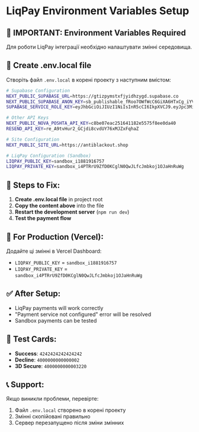 # LiqPay Environment Variables Setup

## 🚨 IMPORTANT: Environment Variables Required

Для роботи LiqPay інтеграції необхідно налаштувати змінні середовища.

## 📝 Create .env.local file

Створіть файл `.env.local` в корені проекту з наступним вмістом:

```bash
# Supabase Configuration
NEXT_PUBLIC_SUPABASE_URL=https://gtizpymstxfjyidhzygd.supabase.co
NEXT_PUBLIC_SUPABASE_ANON_KEY=sb_publishable_fRoo7OWfWcC6GiXA6HTxCg_iYVNHuEX
SUPABASE_SERVICE_ROLE_KEY=eyJhbGciOiJIUzI1NiIsInR5cCI6IkpXVCJ9.eyJpc3MiOiJzdXBhYmFzZSIsInJlZiI6Imd0aXpweW1zdHhmanlpZGh6eWdkIiwicm9sZSI6InNlcnZpY2Vfcm9sZSIsImlhdCI6MTc1NzA5MzU5NCwiZXhwIjoyMDcyNjY5NTk0fQ.Jib_mVTHCt3PYnBrl63_V89aEsK20akEIcJFDr7GopE

# Other API Keys
NEXT_PUBLIC_NOVA_POSHTA_API_KEY=c8be07eac251641182e5575f8ee0da40
RESEND_API_KEY=re_A9tvHur2_GCjdi8cvdUY76xMJZxFqhaZ

# Site Configuration
NEXT_PUBLIC_SITE_URL=https://antiblackout.shop

# LiqPay Configuration (Sandbox)
LIQPAY_PUBLIC_KEY=sandbox_i1881916757
LIQPAY_PRIVATE_KEY=sandbox_i4PTRrU9ZfD0KCglN0QwJLfcJmbkoj1OJaHnRuWg
```

## 🔧 Steps to Fix:

1. **Create .env.local file** in project root
2. **Copy the content above** into the file
3. **Restart the development server** (`npm run dev`)
4. **Test the payment flow**

## 🚀 For Production (Vercel):

Додайте ці змінні в Vercel Dashboard:

- `LIQPAY_PUBLIC_KEY` = `sandbox_i1881916757`
- `LIQPAY_PRIVATE_KEY` = `sandbox_i4PTRrU9ZfD0KCglN0QwJLfcJmbkoj1OJaHnRuWg`

## ✅ After Setup:

- LiqPay payments will work correctly
- "Payment service not configured" error will be resolved
- Sandbox payments can be tested

## 🧪 Test Cards:

- **Success**: `4242424242424242`
- **Decline**: `4000000000000002`
- **3D Secure**: `4000000000003220`

## 📞 Support:

Якщо виникли проблеми, перевірте:

1. Файл `.env.local` створено в корені проекту
2. Змінні скопійовані правильно
3. Сервер перезапущено після зміни змінних
